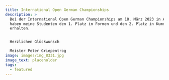 ```yaml
---
title: International Open German Championships
description: >
  Bei der International Open German Championships am 18. März 2023 in Arnsberg
  haben meine Studenten den 1. Platz in Formen und den 2. Platz in Kumdo
  erhalten.


  Herzlichen Glückwunsch

  Meister Peter Griepentrog
image: images/img_8331.jpg
image_text: placeholder
tags:
  - featured
---
```

